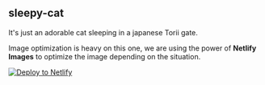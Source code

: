 ## sleepy-cat

It's just an adorable cat sleeping in a japanese Torii gate.

Image optimization is heavy on this one, we are using the power 
of **Netlify Images** to optimize the image depending on the situation.

[![Deploy to Netlify](https://www.netlify.com/img/deploy/button.svg)](https://app.netlify.com/start/deploy?repository=https://github.com/code-jorge/netlify-sites&base=sleepy-cat)